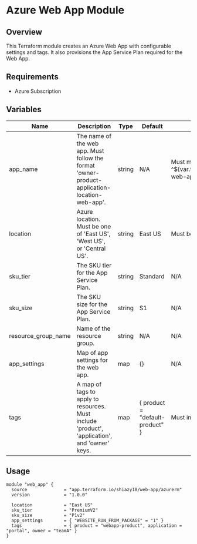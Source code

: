 # Azure Web App Module

## Overview
This Terraform module creates an Azure Web App with configurable settings and tags. It also provisions the App Service Plan required for the Web App.

## Requirements
- Azure Subscription

## Variables

| Name                  | Description                                              | Type   | Default  | Validation                                           |
|-----------------------|----------------------------------------------------------|--------|----------|------------------------------------------------------|
| app_name              | The name of the web app. Must follow the format 'owner-product-application-location-web-app'. | string | N/A      | Must match regex ^${var.tags["owner"]}-${var.tags["product"]}-${var.tags["application"]}-${var.location}-web-app$ |
| location              | Azure location. Must be one of 'East US', 'West US', or 'Central US'. | string | East US  | Must be one of 'East US', 'West US', 'Central US'    |
| sku_tier              | The SKU tier for the App Service Plan.                   | string | Standard | N/A                                                  |
| sku_size              | The SKU size for the App Service Plan.                   | string | S1       | N/A                                                  |
| resource_group_name   | Name of the resource group.                              | string | N/A      | N/A                                                  |
| app_settings          | Map of app settings for the web app.                    | map    | {}       | N/A                                                  |
| tags                  | A map of tags to apply to resources. Must include 'product', 'application', and 'owner' keys. | map    | { product = "default-product" } | Must include 'product', 'application', 'owner' keys |

## Usage
```hcl
module "web_app" {
  source              = "app.terraform.io/shiazy18/web-app/azurerm"
  version             = "1.0.0"

  location            = "East US"
  sku_tier            = "PremiumV2"
  sku_size            = "P1v2"
  app_settings        = { "WEBSITE_RUN_FROM_PACKAGE" = "1" }
  tags                = { product = "webapp-product", application = "portal", owner = "teamA" }
}

